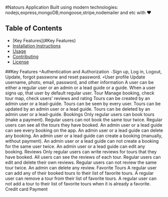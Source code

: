 #Natours Application
Built using modern technologies: nodejs,express,mongoDB,mongoose,stripe,nodemailer and etc with ❤️
## Table of Contents
- [Key Features](#Key Features)
- [Installation Instructions](#installation-instructions)
- [Usage](#usage)
- [Contributing](#contributing)
- [License](#license)

##Key Features
`*`Authentication and Authorization
`-`Sign up, Log in, Logout, Update, forgot passworw and reset password.
`+`User profile
Update username, photo, email, password, and other information
A user can be either a regular user or an admin or a lead guide or a guide.
When a user signs up, that user by default regular user.
Tour
Manage booking, check tour map, check users' reviews and rating
Tours can be created by an admin user or a lead-guide.
Tours can be seen by every user.
Tours can be updated by an admin user or a lead guide.
Tours can be deleted by an admin user or a lead-guide.
Bookings
Only regular users can book tours (make a payment).
Regular users can not book the same tour twice.
Regular users can see all the tours they have booked.
An admin user or a lead guide can see every booking on the app.
An admin user or a lead guide can delete any booking.
An admin user or a lead guide can create a booking (manually, without payment).
An admin user or a lead guide can not create a booking for the same user twice.
An admin user or a lead guide can edit any booking.
Reviews
Only regular users can write reviews for tours that they have booked.
All users can see the reviews of each tour.
Regular users can edit and delete their own reviews.
Regular users can not review the same tour twice.
An admin can delete any review.
Favorite Tours
A regular user can add any of their booked tours to their list of favorite tours.
A regular user can remove a tour from their list of favorite tours.
A regular user can not add a tour to their list of favorite tours when it is already a favorite.
Credit card Payment
